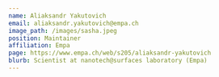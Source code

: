 ```yaml
---
name: Aliaksandr Yakutovich
email: aliaksandr.yakutovich@empa.ch
image_path: /images/sasha.jpeg
position: Maintainer
affiliation: Empa
page: https://www.empa.ch/web/s205/aliaksandr-yakutovich
blurb: Scientist at nanotech@surfaces laboratory (Empa)
---
```

